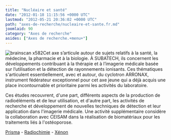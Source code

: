 ```yaml
---
title: "Nucléaire et santé"
date: "2012-01-18 11:15:56 +0000 UTC"
lastmod: "2012-05-21 20:36:02 +0000 UTC"
path: "axes-de-recherche/nucleaire-et-sante.fr.md"
joomlaid: 90
category: "Axes de recherche"
asides: ["Axes de recherche.+menu+"]
---
```

![brainscan x582](images/General/brainscan_x582.jpg)Cet axe s’articule autour de sujets relatifs à la santé, la médecine, la pharmacie et à la biologie. À SUBATECH, ils concernent les développements contribuant à la thérapie et à l’imagerie médicale basée sur l’utilisation et la détection de rayonnements ionisants. Ces thématiques s'articulent essentiellement, avec et autour, du cyclotron ARRONAX, instrument fédérateur exceptionnel pour cet axe jeune qui a déjà acquis une place incontournable et prioritaire parmi les activités du laboratoire.

Ces études recouvrent, d'une part, différents aspects de la production de radioéléments et de leur utilisation, et d'autre part, les activités de recherche et développement de nouvelles techniques de détection et leur application dans l'imagerie médicale. Une activité supplémentaire considère la collaboration avec CEISAM dans la réalisation de biomatériaux pour les traitements liés à l'ostéoporose.

[Prisma](/recherche/prisma/presentation.fr) - [Radiochimie](/recherche/radiochimie/radiochimie-presentation.fr) - [Xénon](/recherche/xenon/presentation.fr)
